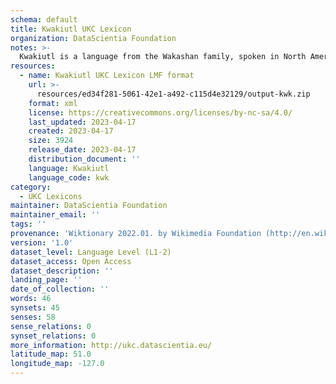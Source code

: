 ```yaml
---
schema: default
title: Kwakiutl UKC Lexicon
organization: DataScientia Foundation
notes: >-
  Kwakiutl is a language from the Wakashan family, spoken in North America. The UKC Lexicon of Kwakiutl is represented as a lexico-semantic network. It consists of words, word senses, synsets, as well as sense-level and synset-level relationships.
resources:
  - name: Kwakiutl UKC Lexicon LMF format
    url: >-
      resources/ed34f281-5061-42e1-a492-c115d4e32129/output-kwk.zip
    format: xml
    license: https://creativecommons.org/licenses/by-nc-sa/4.0/
    last_updated: 2023-04-17
    created: 2023-04-17
    size: 3924
    release_date: 2023-04-17
    distribution_document: ''
    language: Kwakiutl
    language_code: kwk
category:
  - UKC Lexicons
maintainer: DataScientia Foundation
maintainer_email: ''
tags: ''
provenance: 'Wiktionary 2022.01. by Wikimedia Foundation (http://en.wiktionary.org); CogNet 2.1 by Khuyagbaatar Batsuren, National University of Mongolia (http://cognet.ukc.disi.unitn.it); KinDiv: Kinship Diversity 1.0 by Temuulen Khishigsuren (http://ukc.disi.unitn.it/index.php/kinship/); Native Languages of the Americas 2021.11. by Laura Redish and Orrin Lewis (http://www.native-languages.org); Princeton WordNet 2.1 by Princeton University (https://wordnet.princeton.edu)'
version: '1.0'
dataset_level: Language Level (L1-2)
dataset_access: Open Access
dataset_description: ''
landing_page: ''
date_of_collection: ''
words: 46
synsets: 45
senses: 58
sense_relations: 0
synset_relations: 0
more_information: http://ukc.datascientia.eu/
latitude_map: 51.0
longitude_map: -127.0
---
```

